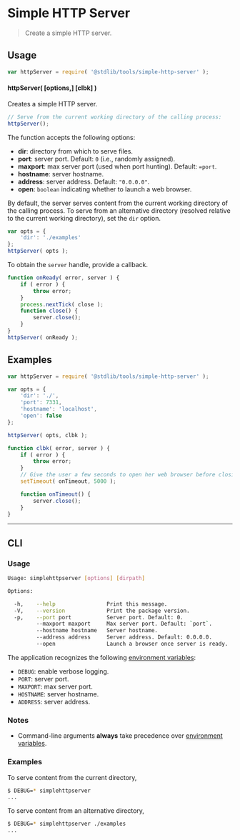 # Simple HTTP Server

> Create a simple HTTP server.


<section class="usage">

## Usage

``` javascript
var httpServer = require( '@stdlib/tools/simple-http-server' );
```

#### httpServer( \[options,\] \[clbk\] )

Creates a simple HTTP server.

``` javascript
// Serve from the current working directory of the calling process:
httpServer();
```

The function accepts the following options:

* __dir__: directory from which to serve files.
* __port__: server port. Default: `0` (i.e., randomly assigned).
* __maxport__: max server port (used when port hunting). Default: `=port`.
* __hostname__: server hostname.
* __address__: server address. Default: `"0.0.0.0"`.
* __open__: `boolean` indicating whether to launch a web browser.

By default, the server serves content from the current working directory of the calling process. To serve from an alternative directory (resolved relative to the current working directory), set the `dir` option.

``` javascript
var opts = {
    'dir': './examples'  
};
httpServer( opts );
```

To obtain the `server` handle, provide a callback.

``` javascript
function onReady( error, server ) {
    if ( error ) {
        throw error;
    }
    process.nextTick( close );
    function close() {
        server.close();
    }
}
httpServer( onReady );
```

</section>

<!-- /.usage -->


<section class="examples">

## Examples

``` javascript
var httpServer = require( '@stdlib/tools/simple-http-server' );

var opts = {
    'dir': './',
    'port': 7331,
    'hostname': 'localhost',
    'open': false
};

httpServer( opts, clbk );

function clbk( error, server ) {
    if ( error ) {
        throw error;
    }
    // Give the user a few seconds to open her web browser before closing the server...
    setTimeout( onTimeout, 5000 );

    function onTimeout() {
        server.close();
    }
}
```

</section>

<!-- /.examples -->


---

<section class="cli">

## CLI

<section class="usage">

### Usage

``` bash
Usage: simplehttpserver [options] [dirpath]

Options:

  -h,    --help                Print this message.
  -V,    --version             Print the package version.
  -p,    --port port           Server port. Default: 0.
         --maxport maxport     Max server port. Default: `port`.
         --hostname hostname   Server hostname.
         --address address     Server address. Default: 0.0.0.0.
         --open                Launch a browser once server is ready.
```

The application recognizes the following [environment variables][environment-variable]:

* `DEBUG`: enable verbose logging.
* `PORT`: server port.
* `MAXPORT`: max server port.
* `HOSTNAME`: server hostname.
* `ADDRESS`: server address.


</section>

<!-- /.usage -->


<section class="notes">

### Notes

* Command-line arguments __always__ take precedence over [environment variables][environment-variable].

</section>

<!-- /.notes -->


<section class="examples">

### Examples

To serve content from the current directory,

``` bash
$ DEBUG=* simplehttpserver
...
```

To serve content from an alternative directory,

``` bash
$ DEBUG=* simplehttpserver ./examples
...
```

</section>

<!-- /.examples -->

</section>

<!-- /.cli -->


<section class="links">

[environment-variable]: https://en.wikipedia.org/wiki/Environment_variable

</section>

<!-- /.links -->

